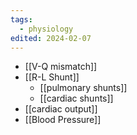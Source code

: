 ```yaml
---
tags:
  - physiology
edited: 2024-02-07
---
```


- [[V-Q mismatch]]
- [[R-L Shunt]] 
	- [[pulmonary shunts]]
	- [[cardiac shunts]] 
- [[cardiac output]]
- [[Blood Pressure]]
